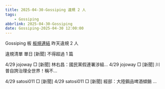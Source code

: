 ```yaml
---
title: 2025-04-30-Gossiping 違規 2 人
tags:
    - Gossiping
abbrlink: 2025-04-30-Gossiping
date: Gossiping-2025-04-30 12:00:00
---
```

Gossiping 板 [板規連結](https://www.ptt.cc/bbs/Gossiping/M.1637425085.A.07D.html)
昨天違規 2 人
<!-- more -->

違規清單
單日 [新聞] 不得超過 1 篇

4/29 jojoway □ [新聞] 林右昌：國民黨假連署涉組…
4/29 jojoway □ [新聞] 川普自誇治理全世界！稱不…

4/29 satosi011 □ [新聞]
4/29 satosi011 □ [新聞] 經部：大陸鋼品啤酒傾銷 …
